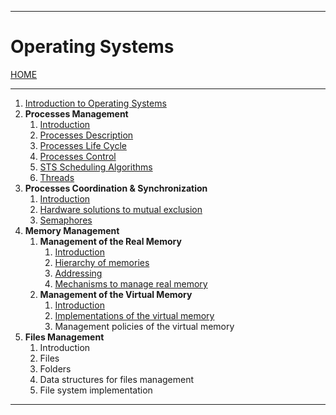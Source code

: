 
---
# Operating Systems

[HOME](/README.md)

---

1. [Introduction to Operating Systems](data/10_Intro.md)
2. **Processes Management**
	1. [Introduction](data/21_Intro.md)
	2. [Processes Description](data/22_description.md)
	3. [Processes Life Cycle](data/23_life.md)
	4. [Processes Control](data/24_control.md)
	5. [STS Scheduling Algorithms](data/25_scheduling.md)
	6. [Threads](data/26_threads.md)
3. **Processes Coordination & Synchronization**
	1. [Introduction](data/31_intro.md)
	2. [Hardware solutions to mutual exclusion](data/32_HWsolutions.md)
	3. [Semaphores](data/33_semaphores.md)
4. **Memory Management**
	1. **Management of the Real Memory**
		1. [Introduction](data/411_intro.md)
		2. [Hierarchy of memories](data/412_hierarchy.md)
		3. [Addressing](data/413_addressing.md)
		4. [Mechanisms to manage real memory](data/414_realMemory.md)
	2. **Management of the Virtual Memory**
		1. [Introduction](data/421_intro.md)
		2. [Implementations of the virtual memory](data/422_virtualImp.md)
		3. Management policies of the virtual memory
5. **Files Management**
	1. Introduction
	2. Files
	3. Folders
	4. Data structures for files management
	5. File system implementation
---
